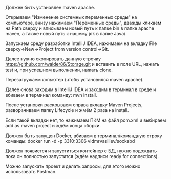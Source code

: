 Должен быть установлен maven apache.

Открываем "Изменение системных переменных среды" на компьютере, внизу нажимаем "Переменные среды", дважды кликаем на Path сверху 
и вписываем новый путь к папке bin в папке apache maven, а также новый путь к нашему jdk в папке Java/ 

Запускаем среду разработки IntelliJ IDEA, нажимаем на вкладку File сверху->New->Project from version control->Git.

Далее нужно скопировать данную строчку https://github.com/walder86/Storage.git и вставить в поле URL, нажать test и, при успешном выполнении, нажать clone.

Перезагружаем копьютер (чтобы установился maven apache).

Далее снова заходим в IntelliJ IDEA и заходим в терминал в среде и вбиваем в терминал команду: mvn install.

После установки раскрываем справа вкладку Maven Projects, разворачиваем папку Lifecycle и жмём 2 раза на install.

Если такой вкладки нет, то нажимаем ПКМ на файл pom.xml и выбираем add as maven project и ждём конца сборки.

Должен быть запущен Docker, вбиваем в терминал/командную строку команды: docker run -d -p 3310:3306 vldmrvasiliev/socksbd

Должен появистся и запуститься контейнер с БД, нужно подождать пока он полностью запустится (ждём надписи ready for connections).

Можно запускать проект и делать запросы, для этого можно использовать Postman.